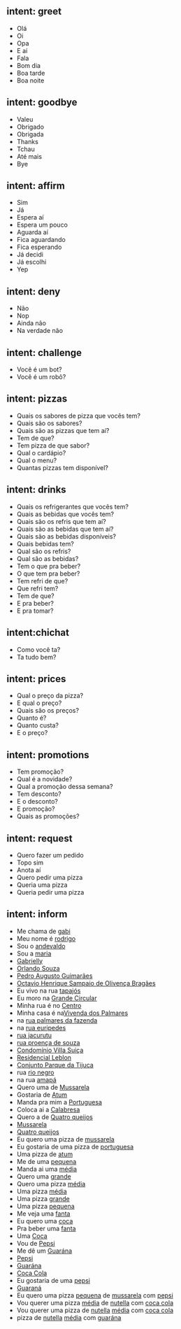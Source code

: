 ## intent: greet
- Olá
- Oi
- Opa
- E aí
- Fala
- Bom dia
- Boa tarde
- Boa noite

## intent: goodbye
- Valeu
- Obrigado
- Obrigada
- Thanks
- Tchau
- Até mais
- Bye

## intent: affirm
- Sim
- Já
- Espera aí
- Espera um pouco
- Aguarda aí
- Fica aguardando
- Fica esperando
- Já decidi
- Já escolhi
- Yep

## intent: deny
- Não
- Nop
- Ainda não
- Na verdade não

## intent: challenge
- Você é um bot?
- Você é um robô?

## intent: pizzas
- Quais os sabores de pizza que vocês tem?
- Quais são os sabores?
- Quais são as pizzas que tem aí?
- Tem de que?
- Tem pizza de que sabor?
- Qual o cardápio?
- Qual o menu?
- Quantas pizzas tem disponível?

## intent: drinks
- Quais os refrigerantes que vocês tem?
- Quais as bebidas que vocês tem?
- Quais são os refris que tem aí?
- Quais são as bebidas que tem aí?
- Quais são as bebidas disponíveis?
- Quais bebidas tem?
- Qual são os refris?
- Qual são as bebidas?
- Tem o que pra beber?
- O que tem pra beber?
- Tem refri de que?
- Que refri tem?
- Tem de que?
- E pra beber?
- E pra tomar?

## intent:chichat
- Como você ta?
- Ta tudo bem?

## intent: prices
- Qual o preço da pizza?
- E qual o preço?
- Quais são os preços?
- Quanto é?
- Quanto custa?
- E o preço?


## intent: promotions
- Tem promoção?
- Qual é a novidade?
- Qual a promoção dessa semana?
- Tem desconto?
- E o desconto?
- E promoção?
- Quais as promoções?

## intent: request
- Quero fazer um pedido
- Topo sim
- Anota aí
- Quero pedir uma pizza
- Queria uma pizza
- Queria pedir uma pizza

## intent: inform 
- Me chama de [gabi](name)
- Meu nome é [rodrigo](name)
- Sou o [andevaldo](name)
- Sou a [maria](name)
- [Gabrielly](name)
- [Orlando Souza](name)
- [Pedro Augusto Guimarães](name)
- [Octavio Henrique Sampaio de Olivença Bragães](name)
- Eu vivo na rua [tapajós](location)
- Eu moro na [Grande Circular](location)
- Minha rua é no [Centro](location)
- Minha casa é na[Vivenda dos Palmares](location)
- na [rua palmares da fazenda](location)
- na [rua euripedes](location)
- [rua jacurutu](location)
- [rua proença de souza](location)
- [Condomínio Villa Suiça](location)
- [Residencial Leblon](location)
- [Conjunto Parque da Tijuca](location)
- rua [rio negro](location)
- na rua [amapá](location) 
- Quero uma de [Mussarela](flavor)
- Gostaria de [Atum](flavor)
- Manda pra mim a [Portuguesa](flavor)
- Coloca ai a [Calabresa](flavor)
- Quero a de [Quatro queijos](flavor)
- [Mussarela](flavor)
- [Quatro queijos](flavor)
- Eu quero uma pizza de [mussarela](flavor)
- Eu gostaria de uma pizza de [portuguesa](flavor) 
- Uma pizza de [atum](flavor)
- Me de uma [pequena](size)
- Manda ai uma [média](size)
- Quero uma [grande](size)
- Quero uma pizza [média](size)
- Uma pizza [média](size)
- Uma pizza [grande](size) 
- Uma pizza [pequena](size)
- Me veja uma [fanta](drink)
- Eu quero uma [coca](drink)
- Pra beber uma [fanta](drink)
- Uma [Coca](drink)
- Vou de [Pepsi](drink)
- Me dê um [Guarána](drink)
- [Pepsi](drink)
- [Guarána](drink)
- [Coca Cola](drink)
- Eu gostaria de uma [pepsi](drink)
- [Guaraná](drink)
- Eu quero uma pizza [pequena](size) de [mussarela](flavor) com [pepsi](drink) 
- Vou querer uma pizza [média](size) de [nutella](flavor) com [coca cola](drink)
- Vou querer uma pizza de [nutella](flavor) [média](size_pizza) com [coca cola](drink)
- pizza de [nutella](flavor) [média](size) com [guarána](drink)



